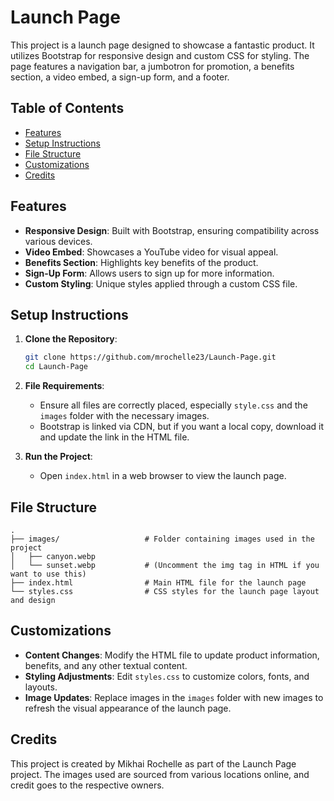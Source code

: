 # Launch Page

This project is a launch page designed to showcase a fantastic product. It utilizes Bootstrap for responsive design and custom CSS for styling. The page features a navigation bar, a jumbotron for promotion, a benefits section, a video embed, a sign-up form, and a footer.

## Table of Contents
- [Features](#features)
- [Setup Instructions](#setup-instructions)
- [File Structure](#file-structure)
- [Customizations](#customizations)
- [Credits](#credits)

## Features
- **Responsive Design**: Built with Bootstrap, ensuring compatibility across various devices.
- **Video Embed**: Showcases a YouTube video for visual appeal.
- **Benefits Section**: Highlights key benefits of the product.
- **Sign-Up Form**: Allows users to sign up for more information.
- **Custom Styling**: Unique styles applied through a custom CSS file.

## Setup Instructions

1. **Clone the Repository**:
   ```bash
   git clone https://github.com/mrochelle23/Launch-Page.git
   cd Launch-Page
   ```

2. **File Requirements**:
   - Ensure all files are correctly placed, especially `style.css` and the `images` folder with the necessary images.
   - Bootstrap is linked via CDN, but if you want a local copy, download it and update the link in the HTML file.

3. **Run the Project**:
   - Open `index.html` in a web browser to view the launch page.

## File Structure

```
.
├── images/                   # Folder containing images used in the project
│   ├── canyon.webp
│   └── sunset.webp           # (Uncomment the img tag in HTML if you want to use this)
├── index.html                # Main HTML file for the launch page
└── styles.css                # CSS styles for the launch page layout and design
```

## Customizations

- **Content Changes**: Modify the HTML file to update product information, benefits, and any other textual content.
- **Styling Adjustments**: Edit `styles.css` to customize colors, fonts, and layouts.
- **Image Updates**: Replace images in the `images` folder with new images to refresh the visual appearance of the launch page.

## Credits
This project is created by Mikhai Rochelle as part of the Launch Page project. The images used are sourced from various locations online, and credit goes to the respective owners.
